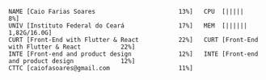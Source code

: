 ```shell
NAME [Caio Farias Soares                       13%]   CPU  [|||||                                     8%]
UNIV [Instituto Federal do Ceará               17%]   MEM  [||||||                           1,82G/16.0G]
CURT [Front-End with Flutter & React           22%]   CURT [Front-End with Flutter & React           22%]
INTE [Front-end and product design             12%]   INTE [Front-end and product design             12%]
CTTC [caiofasoares@gmail.com                   11%]
```

<!---
- 👋 Hi, I’m @CaioFaSoares
- 👀 I’m interested in ...
- 🌱 I’m currently learning ...
- 💞️ I’m looking to collaborate on ...
- 📫 How to reach me ...
--->

<!---
CaioFaSoares/CaioFaSoares is a ✨ special ✨ repository because its `README.md` (this file) appears on your GitHub profile.
You can click the Preview link to take a look at your changes.
--->
